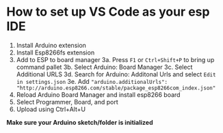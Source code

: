 # How to set up VS Code as your esp IDE

1. Install Arduino extension
2. Install Esp8266fs extension
3. Add to ESP to board manager
   3a. Press `F1` or `Ctrl+Shift+P` to bring up command pallet
   3b. Select Arduino: Board Manager
   3c. Select Additional URLS 
   3d. Search for Arduino: Additonal Urls and select `Edit in settings.json`
   3e. Add `"arduino.additionalUrls": "http://arduino.esp8266.com/stable/package_esp8266com_index.json"`
4. Reload Arduino Board Manager and install esp8266 board
5. Select Programmer, Board, and port
6. Upload using Ctrl+Alt+U

**Make sure your Arduino sketch/folder is initialized**
